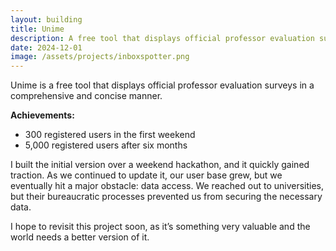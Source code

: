 ```yaml
---
layout: building
title: Unime
description: A free tool that displays official professor evaluation surveys in a concise, user-friendly format
date: 2024-12-01
image: /assets/projects/inboxspotter.png
---
```


Unime is a free tool that displays official professor evaluation surveys in a comprehensive and concise manner.

**Achievements:**
- 300 registered users in the first weekend  
- 5,000 registered users after six months

I built the initial version over a weekend hackathon, and it quickly gained traction. As we continued to update it, our user base grew, but we eventually hit a major obstacle: data access. We reached out to universities, but their bureaucratic processes prevented us from securing the necessary data.

I hope to revisit this project soon, as it’s something very valuable and the world needs a better version of it.
